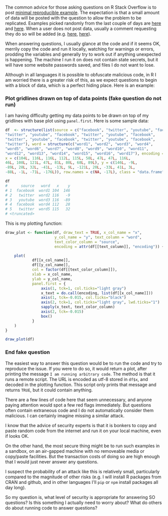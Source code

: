 The common advice for those asking questions on R Stack Overflow is to post [minimal reproducible example][1]. The expectation is that a small amount of data will be posted with the question to allow the problem to be replicated. Examples picked randomly from the last couple of days are [here][2] and [here][3]. When a user does not post data, usually a comment requesting they do so will be added (e.g. [here][4], [here][5]).

When answering questions, I usually glance at the code and if it seems OK, merrily copy the code and run it locally, watching for warnings or errors, prodding the variables and generally try to work out if anything unexpected is happening. The machine I run it on does not contain state secrets, but it will have some website passwords saved, and files I do not want to lose.

Although in all languages it is possible to obfuscate malicious code, in R I am worried there is a greater risk of this, as we expect questions to begin with a block of data, which is a perfect hiding place. Here is an example:

### Plot gridlines drawn on top of data points (fake question do not run)

I am having difficulty getting my data points to be drawn on top of my gridlines with base plot using `panel.first`. Here is some sample data:

```r
df  <- structure(list(source = c("facebook", "twitter", "youtube", "facebook",
"twitter", "youtube", "facebook", "twitter", "youtube", "facebook",
"twitter", "youtube", "facebook", "twitter", "youtube", "facebook",
"twitter"), word = structure(c("word1", "word2", "word3", "word4",
"word5", "word6", "word7", "word8", "word9", "word10", "word11",
"word12", "word13", "word14", "word15", "word16", "word17"), encoding = "intToUtf8"),
x = c(104L, 116L, 116L, 112L, 115L, 58L, 47L, 47L, 116L,
46L, 108L, 121L, 47L, 81L, 80L, 68L, 89L), y = c(146L, -9L,
-89L, 28L, 32L, -41L, -13L, 9L, -121L, 20L, -33L, 41L, 3L,
-88L, -1L, -71L, -176L)), row.names = c(NA, -17L), class = "data.frame")

df
#      source   word   x    y
# 1  facebook  word1 104  146
# 2   twitter  word2 116   -9
# 3   youtube  word3 116  -89
# 4  facebook  word4 112   28
# 5   twitter  word5 115   32
# <truncated>
```

This is my plotting function:

```r
draw_plot <- function(df, draw_text = TRUE, x_col_name = "x",
                      y_col_name = "y", text_column = "word",
                      text_color_column = "source", 
                      encoding = attr(df[[text_column]], "encoding")) {

    plot(
            df[[x_col_name]],
            df[[y_col_name]],
            col = factor(df[[text_color_column]]),
            xlab = x_col_name,
            ylab = y_col_name,
            panel.first = {
                axis(1, tck=1, col.ticks="light gray")
                x_text = do.call(encoding, list(df[[x_col_name]]))
                axis(1, tck=-0.015, col.ticks="black")
                axis(2, tck=1, col.ticks="light gray", lwd.ticks="1")
                sapply(x_text, text_color_column)
                axis(2, tck=-0.015)
                box()      
            }
    )
}

draw_plot(df)
```

### End fake question

The easiest way to answer this question would be to run the code and try to reproduce the issue. If you were to do so, it would return a plot, after printing the message `I am running arbitrary code`. The method is that it runs a remote script. The URL is encoded as utf-8 stored in `df$x`, and decoded in the plotting function. This script only prints that message and returns `TRUE`, but it could contain anything.

There are a few lines of code here that seem unnecessary, and anyone paying attention would spot a few red flags immediately. But questions often contain extraneous code and I do not automatically consider them malicious. I can certainly imagine missing a similar attack.

I know that the advice of security experts is that it is bonkers to copy and paste random code from the internet and run it on your local machine, even if looks OK.

On the other hand, the most secure thing might be to run such examples in a sandbox, on an air-gapped machine with no removeable media or copy/paste facilities. But the transaction costs of doing so are high enough that I would just never answer any questions. 

I suspect the probability of an attack like this is relatively small, particularly compared to the magnitude of other risks (e.g. I will install R packages from CRAN and github, and in other languages I'll `pip` or `npm` install packages all day long).

So my question is, what level of security is appropriate for answering SO questions? Is this something I actually need to worry about? What do others do about running code to answer questions?


  [1]: https://stackoverflow.com/a/5963610/12545041
  [2]: https://stackoverflow.com/questions/71702666/find-cluster-closest-to-predicted-coordinate
  [3]: https://stackoverflow.com/questions/71732071/how-to-change-the-position-of-labels-in-scale-x-continuous-in-ggplot2
  [4]: https://stackoverflow.com/questions/71708779/how-to-change-the-dimensions-of-the-graphs-output-in-the-grid-arrange-function
  [5]: https://stackoverflow.com/questions/71726615/how-do-you-make-a-barplot-in-ggplot2-with-dodged-bars-and-different-scales-for